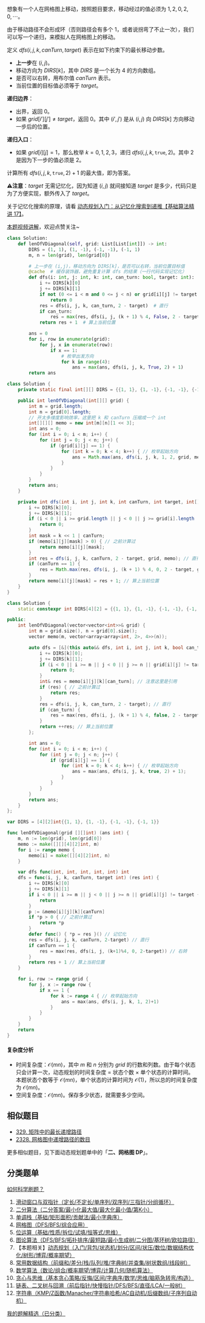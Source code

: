 想象有一个人在网格图上移动，按照题目要求，移动经过的值必须为 $1,2,0,2,0,\cdots$。

由于移动路径不会形成环（否则路径会有多个 $1$，或者说拐弯了不止一次），我们可以写一个递归，来模拟人在网格图上的移动。

定义 $\textit{dfs}(i,j,k,\textit{canTurn},\textit{target})$ 表示在如下约束下的最长移动步数。

- **上一步**在 $(i,j)$。
- 移动方向为 $\textit{DIRS}[k]$，其中 $\textit{DIRS}$ 是一个长为 $4$ 的方向数组。
- 是否可以右转，用布尔值 $\textit{canTurn}$ 表示。
- 当前位置的目标值必须等于 $\textit{target}$。

**递归边界**：

- 出界，返回 $0$。
- 如果 $\textit{grid}[i'][j']\ne \textit{target}$，返回 $0$。其中 $(i',j')$ 是从 $(i,j)$ 向 $\textit{DIRS}[k]$ 方向移动一步后的位置。

**递归入口**：

- 如果 $\textit{grid}[i][j]=1$，那么枚举 $k=0,1,2,3$，递归 $\textit{dfs}(i,j,k,\texttt{true},2)$。其中 $2$ 是因为下一步的值必须是 $2$。

计算所有 $\textit{dfs}(i,j,k,\texttt{true},2)+1$ 的最大值，即为答案。

⚠**注意**：$\textit{target}$ 无需记忆化，因为知道 $(i,j)$ 就间接知道 $\textit{target}$ 是多少，代码只是为了方便实现，额外传入了 $\textit{target}$。

关于记忆化搜索的原理，请看 [动态规划入门：从记忆化搜索到递推【基础算法精讲 17】](https://www.bilibili.com/video/BV1Xj411K7oF/)。

[本题视频讲解](https://www.bilibili.com/video/BV1pmAGegEcw/?t=35m09s)，欢迎点赞关注~

```py [sol-Python3]
class Solution:
    def lenOfVDiagonal(self, grid: List[List[int]]) -> int:
        DIRS = (1, 1), (1, -1), (-1, -1), (-1, 1)
        m, n = len(grid), len(grid[0])

        # 上一步在 (i,j)，移动方向为 DIRS[k]，是否可以右转，当前位置目标值
        @cache  # 缓存装饰器，避免重复计算 dfs 的结果（一行代码实现记忆化）
        def dfs(i: int, j: int, k: int, can_turn: bool, target: int):
            i += DIRS[k][0]
            j += DIRS[k][1]
            if not (0 <= i < m and 0 <= j < n) or grid[i][j] != target:
                return 0
            res = dfs(i, j, k, can_turn, 2 - target)  # 直行
            if can_turn:
                res = max(res, dfs(i, j, (k + 1) % 4, False, 2 - target))  # 右转
            return res + 1  # 算上当前位置

        ans = 0
        for i, row in enumerate(grid):
            for j, x in enumerate(row):
                if x == 1:
                    # 枚举出发方向
                    for k in range(4):
                        ans = max(ans, dfs(i, j, k, True, 2) + 1)
        return ans
```

```java [sol-Java]
class Solution {
    private static final int[][] DIRS = {{1, 1}, {1, -1}, {-1, -1}, {-1, 1}};

    public int lenOfVDiagonal(int[][] grid) {
        int m = grid.length;
        int n = grid[0].length;
        // 开太多维度影响效率，这里把 k 和 canTurn 压缩成一个 int
        int[][][] memo = new int[m][n][1 << 3];
        int ans = 0;
        for (int i = 0; i < m; i++) {
            for (int j = 0; j < n; j++) {
                if (grid[i][j] == 1) {
                    for (int k = 0; k < 4; k++) { // 枚举起始方向
                        ans = Math.max(ans, dfs(i, j, k, 1, 2, grid, memo) + 1);
                    }
                }
            }
        }
        return ans;
    }

    private int dfs(int i, int j, int k, int canTurn, int target, int[][] grid, int[][][] memo) {
        i += DIRS[k][0];
        j += DIRS[k][1];
        if (i < 0 || i >= grid.length || j < 0 || j >= grid[i].length || grid[i][j] != target) {
            return 0;
        }
        int mask = k << 1 | canTurn;
        if (memo[i][j][mask] > 0) { // 之前计算过
            return memo[i][j][mask];
        }
        int res = dfs(i, j, k, canTurn, 2 - target, grid, memo); // 直行
        if (canTurn == 1) {
            res = Math.max(res, dfs(i, j, (k + 1) % 4, 0, 2 - target, grid, memo)); // 右转
        }
        return memo[i][j][mask] = res + 1; // 算上当前位置
    }
}
```

```cpp [sol-C++]
class Solution {
    static constexpr int DIRS[4][2] = {{1, 1}, {1, -1}, {-1, -1}, {-1, 1}};

public:
    int lenOfVDiagonal(vector<vector<int>>& grid) {
        int m = grid.size(), n = grid[0].size();
        vector memo(m, vector<array<array<int, 2>, 4>>(n));

        auto dfs = [&](this auto&& dfs, int i, int j, int k, bool can_turn, int target) -> int {
            i += DIRS[k][0];
            j += DIRS[k][1];
            if (i < 0 || i >= m || j < 0 || j >= n || grid[i][j] != target) {
                return 0;
            }
            int& res = memo[i][j][k][can_turn]; // 注意这里是引用
            if (res) { // 之前计算过
                return res;
            }
            res = dfs(i, j, k, can_turn, 2 - target); // 直行
            if (can_turn) {
                res = max(res, dfs(i, j, (k + 1) % 4, false, 2 - target)); // 右转
            }
            return ++res; // 算上当前位置
        };

        int ans = 0;
        for (int i = 0; i < m; i++) {
            for (int j = 0; j < n; j++) {
                if (grid[i][j] == 1) {
                    for (int k = 0; k < 4; k++) { // 枚举起始方向
                        ans = max(ans, dfs(i, j, k, true, 2) + 1);
                    }
                }
            }
        }
        return ans;
    }
};
```

```go [sol-Go]
var DIRS = [4][2]int{{1, 1}, {1, -1}, {-1, -1}, {-1, 1}}

func lenOfVDiagonal(grid [][]int) (ans int) {
	m, n := len(grid), len(grid[0])
	memo := make([][][4][2]int, m)
	for i := range memo {
		memo[i] = make([][4][2]int, n)
	}

	var dfs func(int, int, int, int, int) int
	dfs = func(i, j, k, canTurn, target int) (res int) {
		i += DIRS[k][0]
		j += DIRS[k][1]
		if i < 0 || i >= m || j < 0 || j >= n || grid[i][j] != target {
			return
		}
		p := &memo[i][j][k][canTurn]
		if *p > 0 { // 之前计算过
			return *p
		}
		defer func() { *p = res }() // 记忆化
		res = dfs(i, j, k, canTurn, 2-target) // 直行
		if canTurn == 1 {
			res = max(res, dfs(i, j, (k+1)%4, 0, 2-target)) // 右转
		}
		return res + 1 // 算上当前位置
	}

	for i, row := range grid {
		for j, x := range row {
			if x == 1 {
				for k := range 4 { // 枚举起始方向
					ans = max(ans, dfs(i, j, k, 1, 2)+1)
				}
			}
		}
	}
	return
}
```

#### 复杂度分析

- 时间复杂度：$\mathcal{O}(mn)$，其中 $m$ 和 $n$ 分别为 $\textit{grid}$ 的行数和列数。由于每个状态只会计算一次，动态规划的时间复杂度 $=$ 状态个数 $\times$ 单个状态的计算时间。本题状态个数等于 $\mathcal{O}(mn)$，单个状态的计算时间为 $\mathcal{O}(1)$，所以总的时间复杂度为 $\mathcal{O}(mn)$。
- 空间复杂度：$\mathcal{O}(mn)$。保存多少状态，就需要多少空间。

## 相似题目

- [329. 矩阵中的最长递增路径](https://leetcode.cn/problems/longest-increasing-path-in-a-matrix/)
- [2328. 网格图中递增路径的数目](https://leetcode.cn/problems/number-of-increasing-paths-in-a-grid/)

更多相似题目，见下面动态规划题单中的「**二、网格图 DP**」。

## 分类题单

[如何科学刷题？](https://leetcode.cn/circle/discuss/RvFUtj/)

1. [滑动窗口与双指针（定长/不定长/单序列/双序列/三指针/分组循环）](https://leetcode.cn/circle/discuss/0viNMK/)
2. [二分算法（二分答案/最小化最大值/最大化最小值/第K小）](https://leetcode.cn/circle/discuss/SqopEo/)
3. [单调栈（基础/矩形面积/贡献法/最小字典序）](https://leetcode.cn/circle/discuss/9oZFK9/)
4. [网格图（DFS/BFS/综合应用）](https://leetcode.cn/circle/discuss/YiXPXW/)
5. [位运算（基础/性质/拆位/试填/恒等式/思维）](https://leetcode.cn/circle/discuss/dHn9Vk/)
6. [图论算法（DFS/BFS/拓扑排序/最短路/最小生成树/二分图/基环树/欧拉路径）](https://leetcode.cn/circle/discuss/01LUak/)
7. 【本题相关】[动态规划（入门/背包/状态机/划分/区间/状压/数位/数据结构优化/树形/博弈/概率期望）](https://leetcode.cn/circle/discuss/tXLS3i/)
8. [常用数据结构（前缀和/差分/栈/队列/堆/字典树/并查集/树状数组/线段树）](https://leetcode.cn/circle/discuss/mOr1u6/)
9. [数学算法（数论/组合/概率期望/博弈/计算几何/随机算法）](https://leetcode.cn/circle/discuss/IYT3ss/)
10. [贪心与思维（基本贪心策略/反悔/区间/字典序/数学/思维/脑筋急转弯/构造）](https://leetcode.cn/circle/discuss/g6KTKL/)
11. [链表、二叉树与回溯（前后指针/快慢指针/DFS/BFS/直径/LCA/一般树）](https://leetcode.cn/circle/discuss/K0n2gO/)
12. [字符串（KMP/Z函数/Manacher/字符串哈希/AC自动机/后缀数组/子序列自动机）](https://leetcode.cn/circle/discuss/SJFwQI/)

[我的题解精选（已分类）](https://github.com/EndlessCheng/codeforces-go/blob/master/leetcode/SOLUTIONS.md)
